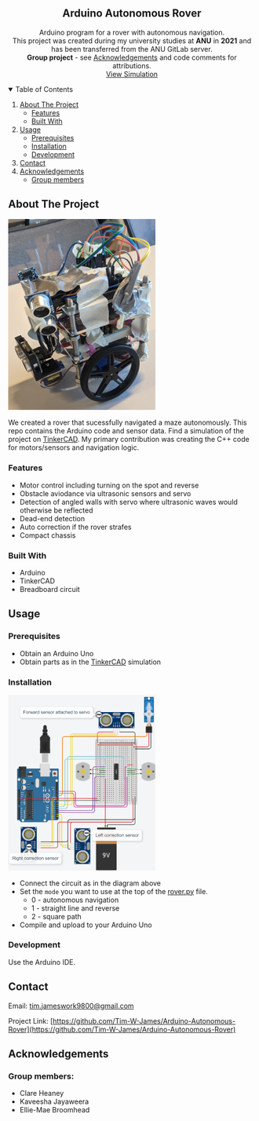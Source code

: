 <!--
*** Based on the Best-README-Template: https://github.com/othneildrew/Best-README-Template
***
*** To avoid retyping too much info. Do a search and replace for the following:
*** repo_name, project_title, project_description
-->



<!-- PROJECT SHIELDS -->
<!-- [![Release][release-shield]][release-url] -->
<!-- [![Last Commit][last-commit-shield]][last-commit-url] -->
<!-- [![Contributors][contributors-shield]][contributors-url] -->
<!-- [![Forks][forks-shield]][forks-url] -->
<!-- [![Stargazers][stars-shield]][stars-url] -->
<!-- [![Issues][issues-shield]][issues-url] -->
<!-- [![MIT License][license-shield]][license-url] -->
<!-- [![LinkedIn][linkedin-shield]][linkedin-url] -->



<!-- PROJECT LOGO -->
<br />
<p align="center">
<!--   <a href="https://github.com/Tim-W-James/repo_name">
    <img src="images/logo.png" alt="Logo" width="80" height="80">
  </a> -->

  <h2 align="center">Arduino Autonomous Rover</h2>

  <p align="center">
    Arduino program for a rover with autonomous navigation.
    <br />
    This project was created during my university studies at <b>ANU</b> in <b>2021</b> and has been transferred from the ANU GitLab server.
    <br />
    <b>Group project</b> - see <a href="#acknowledgements">Acknowledgements</a> and code comments for attributions.
    <br />
<!--     <a href="https://github.com/Tim-W-James/repo_name"><strong>Explore the docs »</strong></a>
    <br /> 
    <br /> -->
<!--     ·
    <a href="https://github.com/Tim-W-James/repo_name/issues">Report Bug</a> -->
    <a href="https://www.tinkercad.com/things/gk0MvQ7Jkc8">View Simulation</a>
<!--     ·
    <a href="https://github.com/Tim-W-James/repo_name/issues">Request Feature</a> -->
  </p>
</p>



<!-- TABLE OF CONTENTS -->
<details open="open">
  <summary>Table of Contents</summary>
  <ol>
    <li>
      <a href="#about-the-project">About The Project</a>
      <ul>
        <li><a href="#features">Features</a></li>
        <li><a href="#built-with">Built With</a></li>
      </ul>
    </li>
    <li>
      <a href="#usage">Usage</a>
      <ul>
        <li><a href="#prerequisites">Prerequisites</a></li>
        <li><a href="#installation">Installation</a></li>
        <li><a href="#development">Development</a></li>
      </ul> 
    </li>
<!--     <li><a href="#roadmap">Roadmap</a></li> -->
<!--     <li><a href="#contributing">Contributing</a></li> -->
<!--     <li><a href="#license">License</a></li> -->
    <li><a href="#contact">Contact</a></li>
    <li>
      <a href="#acknowledgements">Acknowledgements</a>
      <ul>
        <li><a href="#group-members">Group members</a></li>
      </ul> 
    </li>
  </ol>
</details>



<!-- ABOUT THE PROJECT -->
## About The Project

<img src="rover.png" alt="screenshot" width="300"/>

We created a rover that sucessfully navigated a maze autonomously. This repo contains the Arduino code and sensor data. Find a simulation of the project on [TinkerCAD](https://www.tinkercad.com/things/gk0MvQ7Jkc8). My primary contribution was creating the C++ code for motors/sensors and navigation logic.

### Features

* Motor control including turning on the spot and reverse
* Obstacle aviodance via ultrasonic sensors and servo
* Detection of angled walls with servo where ultrasonic waves would otherwise be reflected
* Dead-end detection
* Auto correction if the rover strafes
* Compact chassis

### Built With

* Arduino
* TinkerCAD
* Breadboard circuit

<!-- GETTING STARTED -->
## Usage

### Prerequisites

* Obtain an Arduino Uno
* Obtain parts as in the [TinkerCAD](https://www.tinkercad.com/things/gk0MvQ7Jkc8) simulation

### Installation

<img src="circuit_diagram.png" alt="screenshot" width="300"/>

* Connect the circuit as in the diagram above
* Set the `mode` you want to use at the top of the [rover.py](https://github.com/Tim-W-James/Arduino-Autonomous-Rover/blob/master/rover/rover.ino) file.
   - 0 - autonomous navigation
   - 1 - straight line and reverse
   - 2 - square path
* Compile and upload to your Arduino Uno

### Development

Use the Arduino IDE.



<!-- CONTACT -->
## Contact

Email: [tim.jameswork9800@gmail.com](mailto:tim.jameswork9800@gmail.com "tim.jameswork9800@gmail.com")

Project Link: [https://github.com/Tim-W-James/Arduino-Autonomous-Rover](https://github.com/Tim-W-James/Arduino-Autonomous-Rover)



<!-- ACKNOWLEDGEMENTS -->
## Acknowledgements

### Group members:

* Clare Heaney
* Kaveesha Jayaweera
* Ellie-Mae Broomhead



[product-screenshot]: images/screenshot.png

<!-- USEFUL LINKS FOR MARKDOWN
* https://www.markdownguide.org/basic-syntax
* https://www.webpagefx.com/tools/emoji-cheat-sheet
* https://shields.io
* https://choosealicense.com
* https://pages.github.com
* https://daneden.github.io/animate.css
* https://connoratherton.com/loaders
* https://kenwheeler.github.io/slick
* https://github.com/cferdinandi/smooth-scroll
* http://leafo.net/sticky-kit
* http://jvectormap.com
* https://fontawesome.com -->
